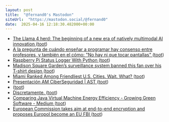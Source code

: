 ```yaml
---
layout: post
title:  "@fernand0's Mastodon"
siteUrl:  "https://mastodon.social/@fernand0"
date:  2025-04-16 12:18:30.482000+00:00
---
```

*  [The Llama 4 herd: The beginning of a new era of natively multimodal AI innovation ](https://ai.meta.com/blog/llama-4-multimodal-intelligence) ([toot](https://mastodon.social/@fernand0/114347600148840853))
*  [A la pregunta de cuándo enseñar a programar hay consenso entre profesores, y también en el cómo: "No hay ni que tocar pantallas" ](https://www.genbeta.com/a-fondo/a-pregunta-cuando-ensenar-a-programar-hay-consenso-profesores-tambien-como-no-hay-que-tocar-pantalla) ([toot](https://mastodon.social/@fernand0/114347421781374988))
*  [Raspberry Pi Status Logger With Python ](https://www.electromaker.io/project/view/raspberry-pi-status-logger-with-pytho) ([toot](https://mastodon.social/@fernand0/114347197889213988))
*  [Madison Square Garden’s surveillance system banned this fan over his T-shirt design ](https://www.theverge.com/news/637228/madison-square-garden-james-dolan-facial-recognition-fan-ba) ([toot](https://mastodon.social/@fernand0/114347020066196127))
*  [Miami Ranked Among Friendliest U.S. Cities. Wait. What? ](https://www.miaminewtimes.com/news/miami-ranked-among-friendliest-us-cities-wait-what-2280059) ([toot](https://mastodon.social/@fernand0/114346676450836290))
*  [Presentación AM CiberSeguridad \| AST  ](https://ast.aragon.es/actualidad/presentacion-am-ciberseguridad) ([toot](https://mastodon.social/@fernand0/114344966483260447))
*  [ ](https://mastodon.social/@vrruiz) ([toot](https://mastodon.social/@fernand0/114343326940105283))
*  [Discretamente. ](https://avecesunafoto.wordpress.com/2025/04/14/discretamente-2) ([toot](https://mastodon.social/@fernand0/114343197032903626))
*  [Comparing Java Virtual Machine Energy Efficiency - Growing Green Software - Medium ](https://medium.com/growing-green-software/comparing-java-virtual-machine-energy-efficiency-e2e8658539b) ([toot](https://mastodon.social/@fernand0/114343096142135394))
*  [European Commission takes aim at end-to-end encryption and proposes Europol become an EU FBI ](https://therecord.media/european-commission-takes-aim-encryption-europol-fbi-proposa) ([toot](https://mastodon.social/@fernand0/114342934552453257))
